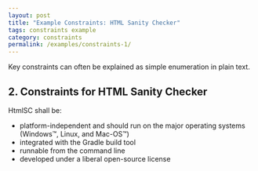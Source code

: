 ```yaml
---
layout: post
title: "Example Constraints: HTML Sanity Checker"
tags: constraints example 
category: constraints
permalink: /examples/constraints-1/
---
```


<div class="arc42-example" >
Key constraints can often be explained as simple enumeration in plain text.
</div>

## 2. Constraints for HTML Sanity Checker



HtmlSC shall be:

* platform-independent and should run on the major operating systems (Windows™, Linux, and Mac-OS™)
* integrated with the Gradle build tool
* runnable from the command line
* developed under a liberal open-source license


